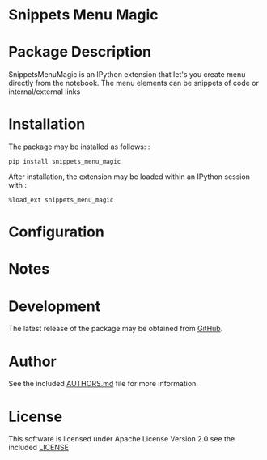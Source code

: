 
# Snippets Menu Magic

Package Description
===================

SnippetsMenuMagic is an IPython extension that let's you create menu directly from the notebook.
The menu elements can be snippets of code or internal/external links

Installation
============

The package may be installed as follows: :

    pip install snippets_menu_magic

After installation, the extension may be loaded within an IPython
session with :

    %load_ext snippets_menu_magic

Configuration
=============



Notes
=====

Development
===========

The latest release of the package may be obtained from
[GitHub](https://github.com/diramazioni/snippets_menu_magic/).

Author
======

See the included
[AUTHORS.md](AUTHORS.md)
file for more information.

License
=======

This software is licensed under Apache License Version 2.0 see the included
[LICENSE](LICENSE)



